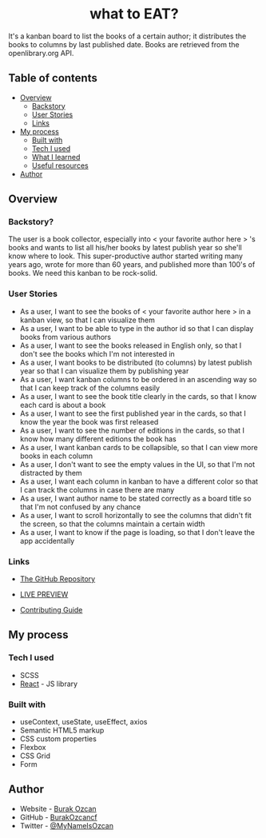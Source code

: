 <h1 align="center"> what to EAT?</h1>
<p>It's a kanban board to list the books of a certain author; it distributes the books to columns by last published date. Books are retrieved from the openlibrary.org API.</p>

## Table of contents

- [Overview](#overview)
  - [Backstory](#backstory)
  - [User Stories](#user-stories)
  - [Links](#links)
- [My process](#my-process)
  - [Built with](#built-with)
  - [Tech I used](#tech-i-used)
  - [What I learned](#what-i-learned)
  - [Useful resources](#useful-resources)
- [Author](#author)

## Overview

### Backstory?

The user is a book collector, especially into < your favorite author here > 's books and wants to list all his/her books by latest publish year so she'll know where to look. This super-productive author started writing many years ago, wrote for more than 60 years, and published more than 100's of books. We need this kanban to be rock-solid.

### User Stories

- As a user, I want to see the books of < your favorite author here > in a kanban view, so that I can visualize them
- As a user, I want to be able to type in the author id so that I can display books from various authors
- As a user, I want to see the books released in English only, so that I don't see the books which I'm not interested in
- As a user, I want books to be distributed (to columns) by latest publish year so that I can visualize them by publishing year
- As a user, I want kanban columns to be ordered in an ascending way so that I can keep track of the columns easily
- As a user, I want to see the book title clearly in the cards, so that I know each card is about a book
- As a user, I want to see the first published year in the cards, so that I know the year the book was first released
- As a user, I want to see the number of editions in the cards, so that I know how many different editions the book has
- As a user, I want kanban cards to be collapsible, so that I can view more books in each column
- As a user, I don't want to see the empty values in the UI, so that I'm not distracted by them
- As a user, I want each column in kanban to have a different color so that I can track the columns in case there are many
- As a user, I want author name to be stated correctly as a board title so that I'm not confused by any chance
- As a user, I want to scroll horizontally to see the columns that didn't fit the screen, so that the columns maintain a certain width
- As a user, I want to know if the page is loading, so that I don't leave the app accidentally

### Links

- [The GitHub Repository](https://github.com/BurakOzcancf/before-sunset-react)

- [LIVE PREVIEW](https://bookilify.netlify.app/)

- [Contributing Guide](https://docs.github.com/en/communities/setting-up-your-project-for-healthy-contributions/setting-guidelines-for-repository-contributors)

## My process

### Tech I used

- SCSS
- [React](https://reactjs.org/) - JS library

### Built with

- useContext, useState, useEffect, axios
- Semantic HTML5 markup
- CSS custom properties
- Flexbox
- CSS Grid
- Form

## Author

- Website - [Burak Ozcan](https://burakozcan.netlify.app/)
- GitHub - [BurakOzcancf](https://github.com/BurakOzcancf/)
- Twitter - [@MyNameIsOzcan](https://twitter.com/MyNameIsOzcan)
